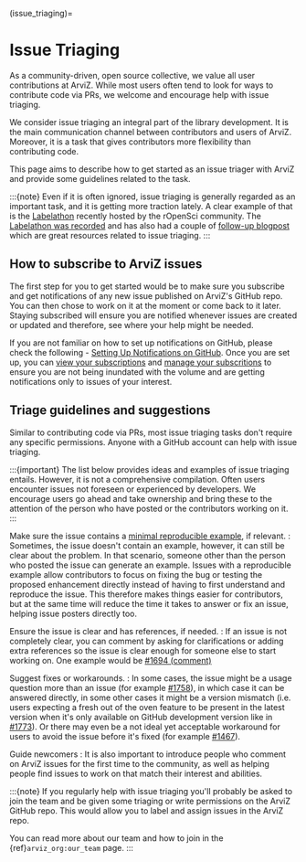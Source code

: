 (issue_triaging)=
# Issue Triaging


As a community-driven, open source collective, we value all user contributions at ArviZ. While most users often tend to look for ways to contribute code via PRs, we welcome and encourage help with issue triaging.

We consider issue triaging an integral part of the library development. It is the main communication
channel between contributors and users of ArviZ. Moreover, it is a task that gives contributors
more flexibility than contributing code.

This page aims to describe how to get started as an issue triager with ArviZ and provide some
guidelines related to the task.

:::{note}
Even if it is often ignored, issue triaging is generally regarded as an important task,
and it is getting more traction lately. A clear example of that is the
[Labelathon](https://ropensci.org/commcalls/apr2021-pkg-community/) recently hosted by
the rOpenSci community. The [Labelathon was recorded](https://ropensci.org/commcalls/apr2021-pkg-community/)
and has also had a couple of [follow-up blogpost](https://ropensci.org/tags/labelathon/) which are great resources related to
issue triaging.
:::

## How to subscribe to ArviZ issues

The first step for you to get started would be to make sure you subscribe and get notifications of any new issue published on ArviZ's GitHub repo. You can then chose to work on it at the moment or come back to it later. Staying subscribed will ensure you are notified whenever issues are created or updated and therefore, see where your help might be needed.

If you are not familiar on how to set up notifications on GitHub, please check the following - [Setting Up Notifications on GitHub](https://docs.github.com/en/github/managing-subscriptions-and-notifications-on-github/setting-up-notifications/configuring-notifications#configuring-your-watch-settings-for-an-individual-repository).
Once you are set up, you can [view your subscriptions](https://docs.github.com/en/github/managing-subscriptions-and-notifications-on-github/managing-subscriptions-for-activity-on-github/viewing-your-subscriptions) and [manage your subscritions](https://docs.github.com/en/github/managing-subscriptions-and-notifications-on-github/managing-subscriptions-for-activity-on-github/managing-your-subscriptions) to ensure you are not being inundated with the volume and are getting notifications only to issues of your interest.

## Triage guidelines and suggestions

Similar to contributing code via PRs, most issue triaging tasks don't require any
specific permissions. Anyone with a GitHub account can help with issue triaging.

:::{important}
The list below provides ideas and examples of issue triaging entails. However, it is not a comprehensive compilation. Often users encounter issues not foreseen or experienced by developers. We encourage users go ahead and take ownership and bring these to the attention of the person who have posted or the contributors working on it.
:::

Make sure the issue contains a [minimal reproducible example](https://stackoverflow.com/help/minimal-reproducible-example), if relevant.
: Sometimes, the issue doesn't contain an example, however, it can still be clear about the problem.
  In that scenario, someone other than the person who posted the issue can generate an example.
  Issues with a reproducible example allow contributors to focus on fixing the bug or testing the
  proposed enhancement directly instead of having to first understand and reproduce the issue. This
  therefore makes things easier for contributors, but at the same time will reduce the time it takes
  to answer or fix an issue, helping issue posters directly too.

Ensure the issue is clear and has references, if needed.
: If an issue is not completely clear, you can comment by asking for clarifications or
  adding extra references so the issue is clear enough for someone else to start working on.
  One example would be [#1694 (comment)](https://github.com/arviz-devs/arviz/issues/1694#issuecomment-840683745)

Suggest fixes or workarounds.
: In some cases, the issue might be a usage question more than an issue (for example
  [#1758](https://github.com/arviz-devs/arviz/issues/1758)), in which case it can be answered directly,
  in some other cases it might be a version mismatch (i.e. users expecting a fresh out of the oven
  feature to be present in the latest version when it's only available on GitHub development
  version like in [#1773](https://github.com/arviz-devs/arviz/issues/1773)).
  Or there may even be a not ideal yet acceptable workaround for users to avoid the issue
  before it's fixed (for example [#1467](https://github.com/arviz-devs/arviz/issues/1467)).

Guide newcomers
: It is also important to introduce people who comment on ArviZ issues for the first time to the
  community, as well as helping people find issues to work on that match their interest
  and abilities.

:::{note}
If you regularly help with issue triaging you'll probably be asked to join the team and be given
some triaging or write permissions on the ArviZ GitHub repo. This would allow you to label and
assign issues in the ArviZ repo.

You can read more about our team and how to join in the {ref}`arviz_org:our_team` page.
:::
